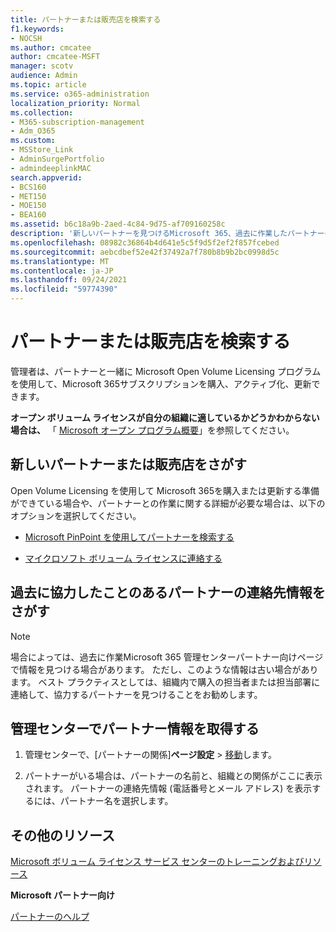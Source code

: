 ```yaml
---
title: パートナーまたは販売店を検索する
f1.keywords:
- NOCSH
ms.author: cmcatee
author: cmcatee-MSFT
manager: scotv
audience: Admin
ms.topic: article
ms.service: o365-administration
localization_priority: Normal
ms.collection:
- M365-subscription-management
- Adm_O365
ms.custom:
- MSStore_Link
- AdminSurgePortfolio
- admindeeplinkMAC
search.appverid:
- BCS160
- MET150
- MOE150
- BEA160
ms.assetid: b6c18a9b-2aed-4c84-9d75-af709160258c
description: '新しいパートナーを見つけるMicrosoft 365、過去に作業したパートナーの連絡先情報を取得する方法について学習します。 '
ms.openlocfilehash: 08982c36864b4d641e5c5f9d5f2ef2f857fcebed
ms.sourcegitcommit: aebcdbef52e42f37492a7f780b8b9b2bc0998d5c
ms.translationtype: MT
ms.contentlocale: ja-JP
ms.lasthandoff: 09/24/2021
ms.locfileid: "59774390"
---
```

# <a name="find-your-partner-or-reseller"></a>パートナーまたは販売店を検索する

管理者は、パートナーと一緒に Microsoft Open Volume Licensing プログラムを使用して、Microsoft 365サブスクリプションを購入、アクティブ化、更新できます。 
  
 **オープン ボリューム ライセンスが自分の組織に適しているかどうかわからない場合は、** 「 [Microsoft オープン プログラム概要](https://go.microsoft.com/fwlink/p/?LinkId=613298)」を参照してください。
  
## <a name="find-a-new-partner-or-reseller"></a>新しいパートナーまたは販売店をさがす

Open Volume Licensing を使用して Microsoft 365を購入または更新する準備ができている場合や、パートナーとの作業に関する詳細が必要な場合は、以下のオプションを選択してください。 
  
- [Microsoft PinPoint を使用してパートナーを検索する](https://go.microsoft.com/fwlink/p/?LinkId=613304)
    
- [マイクロソフト ボリューム ライセンスに連絡する](https://go.microsoft.com/fwlink/p/?LinkId=613305)
    
## <a name="find-contact-information-for-a-partner-youve-worked-with-in-the-past"></a>過去に協力したことのあるパートナーの連絡先情報をさがす

> [!NOTE]
> 場合によっては、過去に作業Microsoft 365 管理センターパートナー向けページで情報を見つける場合があります。 ただし、このような情報は古い場合があります。 ベスト プラクティスとしては、組織内で購入の担当者または担当部署に連絡して、協力するパートナーを見つけることをお勧めします。 
  
## <a name="get-partner-info-in-the-admin-center"></a>管理センターでパートナー情報を取得する

1. 管理センターで、[パートナーの関係]**ページ設定**  >  <a href="https://go.microsoft.com/fwlink/p/?linkid=2074649" target="_blank">移動</a>します。
  
2. パートナーがいる場合は、パートナーの名前と、組織との関係がここに表示されます。 パートナーの連絡先情報 (電話番号とメール アドレス) を表示するには、パートナー名を選択します。
    
## <a name="more-resources"></a>その他のリソース

[Microsoft ボリューム ライセンス サービス センターのトレーニングおよびリソース](https://go.microsoft.com/fwlink/?LinkId=613306)
  
 **Microsoft パートナー向け**
  
[パートナーのヘルプ](https://support.microsoft.com/office/ae811622-b838-4f62-b7e9-659627374963)
  

